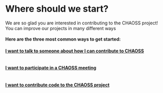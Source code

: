 <h1> Where should we start?</h1>

We are so glad you are interested in contributing to the CHAOSS project!<br>
You can improve our projects in many different ways
<br><br>
<strong>Here are the three most common ways to get started:</strong>

<h4><strong>
<a href="#talk">I want to talk to someone about how I can contribute to CHAOSS</a><br><br>
</h4></strong>

<h4><strong>
<a href="#meetings">I want to participate in a CHAOSS meeting</a><br><br>
</h4></strong>

<h4><strong>
<a href="#code">I want to contribute code to the CHAOSS project</a><br><br>
</h4></strong>